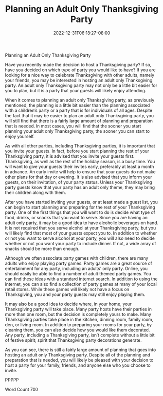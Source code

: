 ﻿---
title: "Planning an Adult Only Thanksgiving Party"
date: 2022-12-31T06:18:27-08:00
description: "Thanksgiving Party Articles Tips for Web Success"
featured_image: "/images/Thanksgiving Party Articles.jpg"
tags: ["Thanksgiving Party Articles"]
---

Planning an Adult Only Thanksgiving Party

Have you recently made the decision to host a Thanksgiving party?  If so, have you decided on which type of party you would like to have?  If you are looking for a nice way to celebrate Thanksgiving with other adults, namely your friends, you may be interested in hosting an adult only Thanksgiving party. An adult only Thanksgiving party may not only be a little bit easier for you to plan, but it is a party that your guests will likely enjoy attending. 

When it comes to planning an adult only Thanksgiving party, as previously mentioned, the planning is a little bit easier than the planning associated with a children’s party or a party that is for individuals of all ages.  Despite the fact that it may be easier to plan an adult only Thanksgiving party, you will still find that there is a fairly large amount of planning and preparation that is needed. In most cases, you will find that the sooner you start planning your adult only Thanksgiving party, the sooner you can start to enjoy yourself.  

As with all other parties, including Thanksgiving parties, it is important that you invite your guests. In fact, before you start planning the rest of your Thanksgiving party, it is advised that you invite your guests first. Thanksgiving, as well as the rest of the holiday season, is a busy time.  You will want to give your guests their invites early, preferably at least a month in advance. An early invite will help to ensure that your guests do not make other plans for that day or evening.  It is also advised that you inform your guests, on their invitation, of your party status.  Unless your Thanksgiving party guests know that your party has an adult only theme, they may bring their children along with them.

After you have started inviting your guests, or at least made a guest list, you can begin to start planning and preparing for the rest of your Thanksgiving party. One of the first things that you will want to do is decide what type of food, drinks, or snacks that you want to serve. Since you are having an adult only party, it may be a good idea to have alcoholic beverages on hand.  It is not required that you serve alcohol at your Thanksgiving party, but you will likely find that most of your guests expect you to.  In addition to whether or not you want to serve alcohol at your party, you will also need to decide whether or not you want your party to include dinner.  If not, a wide array of snacks should be more than enough.

Although we often associate party games with children, there are many adults who enjoy playing party games.  Party games are a great source of entertainment for any party, including an adults’ only party.  Online, you should easily be able to find a number of adult themed party games.  You can find these ideas with a standard internet search.  In addition to using the internet, you can also find a collection of party games at many of your local retail stores.  While these games will likely not have a focus on Thanksgiving, you and your party guests may still enjoy playing them. 

It may also be a good idea to decide where, in your home, your Thanksgiving party will take place.  Many party hosts have their parties in more than one room, but the decision is completely yours to make. Many Thanksgiving parties take place in the kitchen, dinning room, family room, den, or living room.  In addition to preparing your rooms for your party, by cleaning them, you can also decide how you would like them decorated.  Any party, including a Thanksgiving party, isn’t complete without a little bit of festive spirit; spirit that Thanksgiving party decorations generate.

As you can see, there is still a fairly large amount of planning that goes into hosting an adult only Thanksgiving party. Despite all of the planning and preparation that is needed, you will likely be pleased with your decision to host a party for your family, friends, and anyone else who you choose to invite.

PPPPP

Word Count 700

